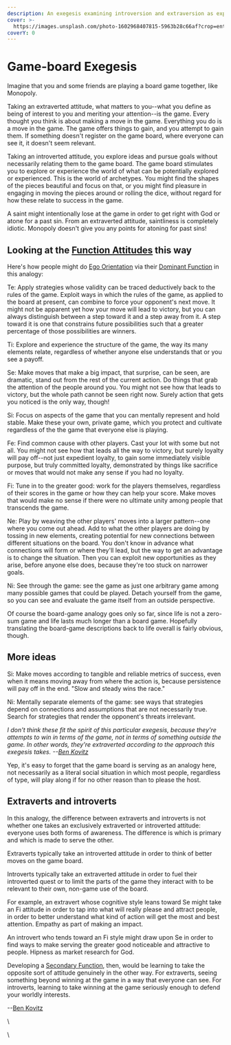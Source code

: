 ```yaml
---
description: An exegesis examining introversion and extraversion as exploration vs. winning
cover: >-
  https://images.unsplash.com/photo-1602968407815-5963b28c66af?crop=entropy&cs=srgb&fm=jpg&ixid=M3wxOTcwMjR8MHwxfHNlYXJjaHw4fHxjaGVzc2JvYXJkfGVufDB8fHx8MTczODA0MDI1M3ww&ixlib=rb-4.0.3&q=85
coverY: 0
---
```


# Game-board Exegesis

Imagine that you and some friends are playing a board game together, like Monopoly.

Taking an extraverted attitude, what matters to you--what you define as being of interest to you and meriting your attention--is the game. Every thought you think is about making a move in the game. Everything you do is a move in the game. The game offers things to gain, and you attempt to gain them. If something doesn't register on the game board, where everyone can see it, it doesn't seem relevant.

Taking an introverted attitude, you explore ideas and pursue goals without necessarily relating them to the game board. The game board stimulates you to explore or experience the world of what can be potentially explored or experienced. This is the world of archetypes. You might find the shapes of the pieces beautiful and focus on that, or you might find pleasure in engaging in moving the pieces around or rolling the dice, without regard for how these relate to success in the game.

A saint might intentionally lose at the game in order to get right with God or atone for a past sin. From an extraverted attitude, saintliness is completely idiotic. Monopoly doesn't give you any points for atoning for past sins!

## Looking at the [Function Attitudes](../../fundamentals/function-attitude/) this way

Here's how people might do [Ego Orientation](../../sign-interpretation/orienting/ego-orientation.md) via their [Dominant Function](../../fundamentals/function-attitude/cognitive-stack/dominant-function.md) in this analogy:

Te: Apply strategies whose validity can be traced deductively back to the rules of the game. Exploit ways in which the rules of the game, as applied to the board at present, can combine to force your opponent's next move. It might not be apparent yet how your move will lead to victory, but you can always distinguish between a step toward it and a step away from it. A step toward it is one that constrains future possibilities such that a greater percentage of those possibilities are winners.

Ti: Explore and experience the structure of the game, the way its many elements relate, regardless of whether anyone else understands that or you see a payoff.

Se: Make moves that make a big impact, that surprise, can be seen, are dramatic, stand out from the rest of the current action. Do things that grab the attention of the people around you. You might not see how that leads to victory, but the whole path cannot be seen right now. Surely action that gets you noticed is the only way, though!

Si: Focus on aspects of the game that you can mentally represent and hold stable. Make these your own, private game, which you protect and cultivate regardless of the the game that everyone else is playing.

Fe: Find common cause with other players. Cast your lot with some but not all. You might not see how that leads all the way to victory, but surely loyalty will pay off--not just expedient loyalty, to gain some immediately visible purpose, but truly committed loyalty, demonstrated by things like sacrifice or moves that would not make any sense if you had no loyalty.

Fi: Tune in to the greater good: work for the players themselves, regardless of their scores in the game or how they can help your score. Make moves that would make no sense if there were no ultimate unity among people that transcends the game.

Ne: Play by weaving the other players' moves into a larger pattern--one where you come out ahead. Add to what the other players are doing by tossing in new elements, creating potential for new connections between different situations on the board. You don't know in advance what connections will form or where they'll lead, but the way to get an advantage is to change the situation. Then you can exploit new opportunities as they arise, before anyone else does, because they're too stuck on narrower goals.

Ni: See through the game: see the game as just one arbitrary game among many possible games that could be played. Detach yourself from the game, so you can see and evaluate the game itself from an outside perspective.

Of course the board-game analogy goes only so far, since life is not a zero-sum game and life lasts much longer than a board game. Hopefully translating the board-game descriptions back to life overall is fairly obvious, though.

## More ideas

Si: Make moves according to tangible and reliable metrics of success, even when it means moving away from where the action is, because persistence will pay off in the end. "Slow and steady wins the race."

Ni: Mentally separate elements of the game: see ways that strategies depend on connections and assumptions that are not necessarily true. Search for strategies that render the opponent's threats irrelevant.

_I don't think these fit the spirit of this particular exegesis, because they're attempts to win in terms of the game, not in terms of something outside the game. In other words, they're extraverted according to the approach this exegesis takes. --_[_Ben Kovitz_](https://web.archive.org/web/20070323132610/http://greenlightwiki.com/lenore-exegesis/Ben_Kovitz)

Yep, it's easy to forget that the game board is serving as an analogy here, not necessarily as a literal social situation in which most people, regardless of type, will play along if for no other reason than to please the host.

## Extraverts and introverts

In this analogy, the difference between extraverts and introverts is not whether one takes an exclusively extraverted or introverted attitude: everyone uses both forms of awareness. The difference is which is primary and which is made to serve the other.

Extraverts typically take an introverted attitude in order to think of better moves on the game board.

Introverts typically take an extraverted attitude in order to fuel their introverted quest or to limit the parts of the game they interact with to be relevant to their own, non-game use of the board.

For example, an extravert whose cognitive style leans toward Se might take an Fi attitude in order to tap into what will really please and attract people, in order to better understand what kind of action will get the most and best attention. Empathy as part of making an impact.

An introvert who tends toward an Fi style might draw upon Se in order to find ways to make serving the greater good noticeable and attractive to people. Hipness as market research for God.

Developing a [Secondary Function](../../fundamentals/function-attitude/cognitive-stack/secondary-function/), then, would be learning to take the opposite sort of attitude genuinely in the other way. For extraverts, seeing something beyond winning at the game in a way that everyone can see. For introverts, learning to take winning at the game seriously enough to defend your worldly interests.

\--[Ben Kovitz](https://web.archive.org/web/20070323132610/http://greenlightwiki.com/lenore-exegesis/Ben_Kovitz)

\


\
